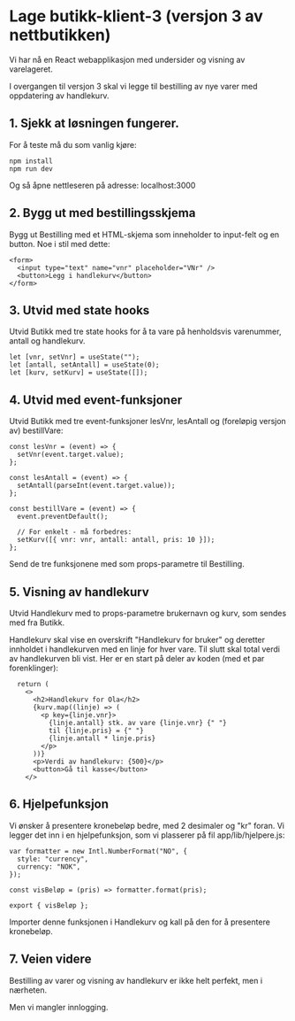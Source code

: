 # Lage butikk-klient-3 (versjon 3 av nettbutikken)

Vi har nå en React webapplikasjon med undersider og visning av varelageret.

I overgangen til versjon 3 skal vi legge til bestilling av nye varer med oppdatering av handlekurv.

## 1. Sjekk at løsningen fungerer.

For å teste må du som vanlig kjøre:

```
npm install
npm run dev
```

Og så åpne nettleseren på adresse: localhost:3000

## 2. Bygg ut med bestillingsskjema

Bygg ut Bestilling med et HTML-skjema som inneholder to input-felt og en button. Noe i stil med dette:

```
<form>
  <input type="text" name="vnr" placeholder="VNr" />
  <button>Legg i handlekurv</button>
</form>
```

## 3. Utvid med state hooks

Utvid Butikk med tre state hooks for å ta vare på henholdsvis varenummer, antall og handlekurv.

```
let [vnr, setVnr] = useState("");
let [antall, setAntall] = useState(0);
let [kurv, setKurv] = useState([]);
```

## 4. Utvid med event-funksjoner

Utvid Butikk med tre event-funksjoner lesVnr, lesAntall og (foreløpig versjon av) bestillVare:

```
const lesVnr = (event) => {
  setVnr(event.target.value);
};

const lesAntall = (event) => {
  setAntall(parseInt(event.target.value));
};

const bestillVare = (event) => {
  event.preventDefault();

  // For enkelt - må forbedres:
  setKurv([{ vnr: vnr, antall: antall, pris: 10 }]);
};
```

Send de tre funksjonene med som props-parametre til Bestilling.

## 5. Visning av handlekurv

Utvid Handlekurv med to props-parametre brukernavn og kurv, som sendes med fra Butikk.

Handlekurv skal vise en overskrift "Handlekurv for bruker" og deretter innholdet i handlekurven med en linje for hver vare. Til slutt skal total verdi av handlekurven bli vist. Her er en start på deler av koden (med et par forenklinger):

```
  return (
    <>
      <h2>Handlekurv for Ola</h2>
      {kurv.map((linje) => (
        <p key={linje.vnr}>
          {linje.antall} stk. av vare {linje.vnr} {" "}
          til {linje.pris} = {" "}
          {linje.antall * linje.pris}
        </p>
      ))}
      <p>Verdi av handlekurv: {500}</p>
      <button>Gå til kasse</button>
    </>
```

## 6. Hjelpefunksjon

Vi ønsker å presentere kronebeløp bedre, med 2 desimaler og "kr" foran. Vi legger det inn i en hjelpefunksjon, som vi plasserer på fil app/lib/hjelpere.js:

```
var formatter = new Intl.NumberFormat("NO", {
  style: "currency",
  currency: "NOK",
});

const visBeløp = (pris) => formatter.format(pris);

export { visBeløp };
```

Importer denne funksjonen i Handlekurv og kall på den for å presentere kronebeløp.

## 7. Veien videre

Bestilling av varer og visning av handlekurv er ikke helt perfekt, men i nærheten.

Men vi mangler innlogging.
